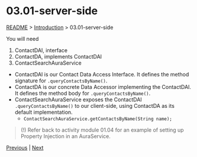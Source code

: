 # 03.01-server-side

[README](../../../README.md) > [Introduction](../../introduction.md) > 03.01-server-side

You will need

 1. ContactDAI, interface
 2. ContactDA, implements ContactDAI
 3. ContactSearchAuraService


 * ContactDAI is our Contact Data Access Interface. It defines the method signature for `.queryContactsByName()`.
 * ContactDA is our concrete Data Accessor implementing the ContactDAI. It defines the method body for `.queryContactsByName()`.
 * ContactSearchAuraService exposes the ContactDAI `.queryContactsByName()` to our client-side, using ContactDA as its default implementation.
	* `ContactSearchAuraService.getContactsByName(String name);`

> (!) Refer back to activity module 01.04 for an example of setting up Property Injection in an AuraService.

[Previous](03.00-instructions.md) | [Next](03.02-client-side-container.md)
